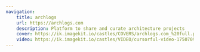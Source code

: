 ```yaml
---
navigation:
    title: archlogs
    url: https://archlogs.com
    description: Platform to share and curate architecture projects
    cover: https://ik.imagekit.io/castles/COVERS/archlogs.com_%20full.png?updatedAt=1750785498085
    video: https://ik.imagekit.io/castles/VIDEO/cursorful-video-1750709106804.mp4?updatedAt=1750709980684
---
```

